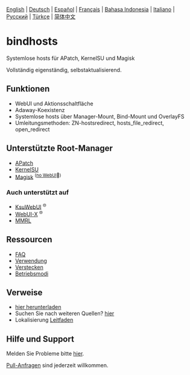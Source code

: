 [English](README.md) | [Deutsch](README_de.md) | [Español](README_es-ES.md) | [Français](README_fr.md) | [Bahasa Indonesia](README_id.md) | [Italiano](README_it.md) | [Русский](README_ru.md) | [Türkçe](README_tr.md) | [简体中文](README_zh-CN.md)

# bindhosts

Systemlose hosts für APatch, KernelSU und Magisk

Vollständig eigenständig, selbstaktualisierend.

## Funktionen

- WebUI und Aktionsschaltfläche
- Adaway-Koexistenz
- Systemlose hosts über Manager-Mount, Bind-Mount und OverlayFS
- Umleitungsmethoden: ZN-hostsredirect, hosts_file_redirect, open_redirect

## Unterstützte Root-Manager

- [APatch](https://github.com/bmax121/APatch)
- [KernelSU](https://github.com/tiann/KernelSU)
- [Magisk](https://github.com/topjohnwu/Magisk)  <sup>([no WebUI](https://github.com/topjohnwu/Magisk/issues/8609#event-15568590949)👀)</sup>

### Auch unterstützt auf

- [KsuWebUI](https://github.com/5ec1cff/KsuWebUIStandalone)   <sup>🌐</sup>
- [WebUI-X](https://github.com/MMRLApp/WebUI-X-Portable)   <sup>🌐</sup>
- [MMRL](https://github.com/MMRLApp/MMRL)

## Ressourcen

- [FAQ](Documentation/faq_de.md)
- [Verwendung](Documentation/usage_de.md)
- [Verstecken](Documentation/hiding_de.md)
- [Betriebsmodi](Documentation/modes_de.md)

## Verweise

- [hier herunterladen](https://github.com/bindhosts/bindhosts/releases)
- Suchen Sie nach weiteren Quellen? [hier](Documentation/sources.md)
- Lokalisierung [Leitfaden](Documentation/localize.md)

## Hilfe und Support

Melden Sie Probleme bitte [hier](https://github.com/bindhosts/bindhosts/issues).

[Pull-Anfragen](https://github.com/bindhosts/bindhosts/pulls) sind jederzeit willkommen.
